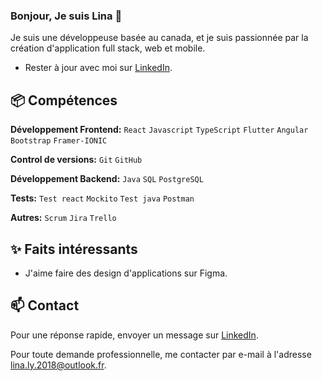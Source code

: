 ### Bonjour, Je suis Lina 👋 

Je suis une développeuse basée au canada, et je suis passionnée par la création d'application full stack, web et mobile.

- Rester à jour avec moi sur  [LinkedIn](https://www.linkedin.com/in/linatechdev).

## 📦 Compétences

**Développement Frontend:** `React` `Javascript` `TypeScript` `Flutter` `Angular` `Bootstrap` `Framer-IONIC`
 
**Control de versions:** `Git` `GitHub`

**Développement Backend:** `Java` `SQL` `PostgreSQL`

**Tests:** `Test react` `Mockito` `Test java` `Postman`

**Autres:** `Scrum` `Jira` `Trello`

## ✨ Faits intéressants

- J'aime faire des design d'applications sur Figma.

## 📫 Contact

 Pour une réponse rapide, envoyer un message sur [LinkedIn](https://www.linkedin.com/in/linatechdev). 
 
Pour toute demande professionnelle, me contacter par e-mail à l'adresse [lina.ly.2018@outlook.fr](mailto:lina.ly.2018@outlook.fr). 
